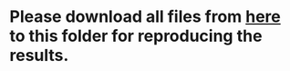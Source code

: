 # Please download all files from [here](https://mailmissouri-my.sharepoint.com/:f:/g/personal/hefe_umsystem_edu/EqJlY6OA8R1NqzkXwm-eAToBcBRD5zciws2pVKA24Ugi5g?e=Jbqkfl) to this folder for reproducing the results. 